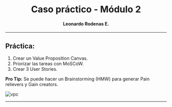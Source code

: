 <center>

# **Caso práctico - Módulo 2**
#### Leonardo Rodenas E.
</center>

---

## **Práctica:**

1. Crear un Value Proposition Canvas.
2. Priorizar las tareas con MoSCoW.
3. Crear 3 User Stories.

**Pro Tip:** Se puede hacer un Brainstorming (HMW) para generar Pain relievers y Gain creators.

![vpc](https://i.imgur.com/UWX5NF4.png)

---


